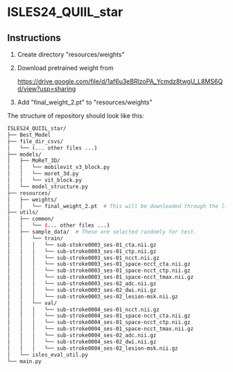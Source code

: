 # ISLES24_QUIIL_star

## Instructions
1. Create directory "resources/weights"
2. Download pretrained weight from

    https://drive.google.com/file/d/1af6u3eBRlzoPA_Ycmdz8twgU_L8MS6Qd/view?usp=sharing
5. Add "final_weight_2.pt" to "resources/weights"

The structure of repository should look like this:
```bash
ISLES24_QUIIL_star/
├── Best_Model
├── file_dir_csvs/
│   └── (... other files ...)
├── models/
│   ├── MoReT_3D/
│   │   └── mobilevit_v3_block.py
│   │   └── moret_3d.py
│   │   └── vit_block.py
│   └── model_structure.py
├── resources/
│   ├── weights/
│   │   └── final_weight_2.pt  # This will be downloaded through the link above.
├── utils/
│   ├── common/
│   │   └── (... other files ...)
│   ├── sample_data/  # These are selected randomly for test.
│   │   └── train/ 
│   │   │   └── sub-stokre0003_ses-01_cta.nii.gz
│   │   │   └── sub-stroke0003_ses-01_ctp.nii.gz
│   │   │   └── sub-stroke0003_ses-01_ncct.nii.gz
│   │   │   └── sub-stroke0003_ses-01_space-ncct_cta.nii.gz
│   │   │   └── sub-stroke0003_ses-01_space-ncct_ctp.nii.gz
│   │   │   └── sub-stroke0003_ses-01_space-ncct_tmax.nii.gz
│   │   │   └── sub-stroke0003_ses-02_adc.nii.gz
│   │   │   └── sub-stroke0003_ses-02_dwi.nii.gz
│   │   │   └── sub-stroke0003_ses-02_lesion-msk.nii.gz
│   │   └── val/
│   │   │   └── sub-stroke0004_ses-01_ncct.nii.gz
│   │   │   └── sub-stroke0004_ses-01_space-ncct_cta.nii.gz
│   │   │   └── sub-stroke0004_ses-01_space-ncct_ctp.nii.gz
│   │   │   └── sub-stroke0004_ses-01_space-ncct_tmax.nii.gz
│   │   │   └── sub-stroke0004_ses-02_adc.nii.gz
│   │   │   └── sub-stroke0004_ses-02_dwi.nii.gz
│   │   │   └── sub-stroke0004_ses-02_lesion-msk.nii.gz
│   └── isles_eval_util.py
└── main.py
```
